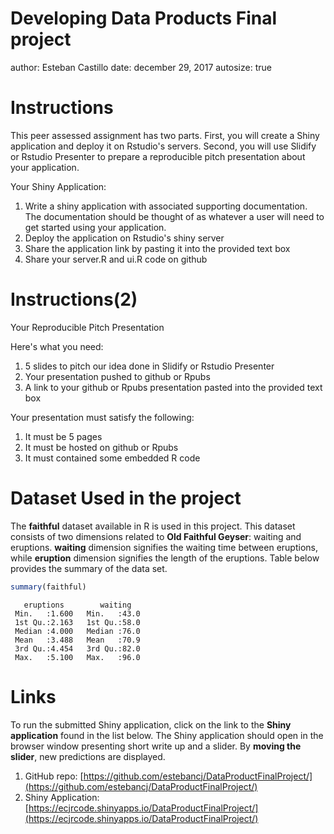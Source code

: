 Developing Data Products Final project
========================================================
author: Esteban Castillo
date: december 29, 2017
autosize: true

Instructions
========================================================

This peer assessed assignment has two parts. First, you will create a Shiny application and deploy it on Rstudio's servers. Second, you will use Slidify or Rstudio Presenter to prepare a reproducible pitch presentation about your application.

Your Shiny Application:

1. Write a shiny application with associated supporting documentation. The documentation should be thought of as whatever a user will need to get started using your application.
2. Deploy the application on Rstudio's shiny server
3. Share the application link by pasting it into the provided text box
4. Share your server.R and ui.R code on github

Instructions(2)
========================================================
Your Reproducible Pitch Presentation

Here's what you need:

1. 5 slides to pitch our idea done in Slidify or Rstudio Presenter
2. Your presentation pushed to github or Rpubs
3. A link to your github or Rpubs presentation pasted into the provided text box

Your presentation must satisfy the following:

1. It must be 5 pages
2. It must be hosted on github or Rpubs
3. It must contained some embedded R code

Dataset Used in the project
========================================================

The **faithful** dataset available in R is used in this project. This dataset 
consists of two dimensions related to **Old Faithful Geyser**: 
waiting and eruptions. **waiting** dimension signifies the waiting 
time between eruptions, while **eruption** dimension signifies 
the length of the eruptions. Table below provides the 
summary of the data set.

```r
summary(faithful)
```

```
   eruptions        waiting    
 Min.   :1.600   Min.   :43.0  
 1st Qu.:2.163   1st Qu.:58.0  
 Median :4.000   Median :76.0  
 Mean   :3.488   Mean   :70.9  
 3rd Qu.:4.454   3rd Qu.:82.0  
 Max.   :5.100   Max.   :96.0  
```

Links
======================================================== 

To run the submitted Shiny application, click on the link to the **Shiny application** found in the list below. The Shiny application should open in the browser window presenting short write up and a slider.  By **moving the slider**, new predictions are displayed.

1. GitHub repo: [https://github.com/estebancj/DataProductFinalProject/](https://github.com/estebancj/DataProductFinalProject/)
2. Shiny Application: [https://ecjrcode.shinyapps.io/DataProductFinalProject/](https://ecjrcode.shinyapps.io/DataProductFinalProject/)


